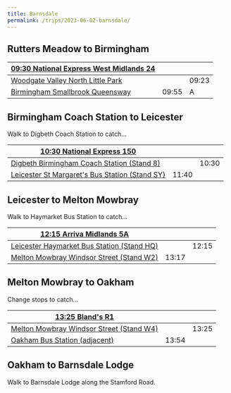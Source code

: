 ```yaml
---
title: Barnsdale
permalink: /trips/2023-06-02-barnsdale/
---
```


## Rutters Meadow to Birmingham

| [**09:30 National Express West Midlands 24**](https://bustimes.org/trips/268685448#stop-time-14683959724) |||
|-|-|-|
| [Woodgate Valley North Little Park](https://bustimes.org/stops/43000318301?date=2023-06-02&time=09%3A23) | | 09:23 |
| [Birmingham Smallbrook Queensway](https://bustimes.org/stops/43000203501) | 09:55 |A|

## Birmingham Coach Station to Leicester

Walk to Digbeth Coach Station to catch...

| [**10:30 National Express 150**](https://bustimes.org/trips/269317319#stop-time-14729354226) |||
|-|-|-|
| [Digbeth Birmingham Coach Station (Stand 8)](https://bustimes.org/stops/43002103108?date=2023-06-02&time=10%3A30) || 10:30 |
| [Leicester St Margaret's Bus Station (Stand SY)](https://bustimes.org/stops/269030094) | 11:40 | |

## Leicester to Melton Mowbray

Walk to Haymarket Bus Station to catch...

| [**12:15 Arriva Midlands 5A**](https://bustimes.org/trips/267211436#stop-time-14626368508) |||
|-|-|-|
| [Leicester Haymarket Bus Station (Stand HQ)](https://bustimes.org/stops/269057089?date=2023-06-02&time=12%3A15) || 12:15 |
| [Melton Mowbray Windsor Street (Stand W2)](https://bustimes.org/stops/260001736) | 13:17 ||

## Melton Mowbray to Oakham

Change stops to catch...

| [**13:25 Bland's R1**](https://bustimes.org/trips/248060287#stop-time-12431005726) |||
|-|-|-|
| [Melton Mowbray Windsor Street (Stand W4)](https://bustimes.org/stops/260001734?date=2023-06-02&time=13%3A25) || 13:25 |
| [Oakham Bus Station (adjacent)](https://bustimes.org/stops/268060093) | 13:54 ||

## Oakham to Barnsdale Lodge

Walk to Barnsdale Lodge along the Stamford Road.